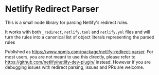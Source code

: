 # Netlify Redirect Parser

This is a small node library for parsing Netlify's redirect rules.

It works with both `_redirect`, `netlify.toml` and `netlify.yml` files and will
turn the rules into a canonical list of object literals representing
the parsed rules

Published as https://www.npmjs.com/package/netlify-redirect-parser. For most users, you are not meant to use this directly, please refer to https://github.com/netlify/netlify-dev-plugin/ instead. However if you are debugging issues with redirect parsing, issues and PRs are welcome.
